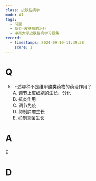 ```yaml
---
class: 皮肤性病学
mode: A1
tags:
  - 习题
  - 章节-皮肤病的治疗
  - 中南大学皮肤性病学习题集
record:
  - timestamps: 2024-09-10-11:39:38
    score: 1
---
```


# Q
5. 下述哪种不是维甲酸类药物的药理作用？  
A. 调节上皮细胞的生长、分化  
B. 抗炎作用  
C. 调节免疫  
D. 抑制肿瘤生长  
E. 抑制真菌生长  
# A
E
# D
